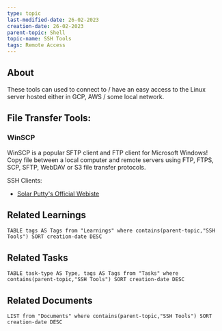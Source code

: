 ```yaml
---
type: topic
last-modified-date: 26-02-2023
creation-date: 26-02-2023
parent-topic: Shell
topic-name: SSH Tools
tags: Remote Access
---
```


## About
These tools can used to connect to / have an easy access to the Linux server hosted either in GCP, AWS / some local network.

## File Transfer Tools:
### WinSCP
WinSCP is a popular SFTP client and FTP client for Microsoft Windows! Copy file between a local computer and remote servers using FTP, FTPS, SCP, SFTP, WebDAV or S3 file transfer protocols.

SSH Clients:
- [Solar Putty's Official Webiste](https://www.solarwinds.com/free-tools/solar-putty)


## Related Learnings
```dataview
TABLE tags AS Tags from "Learnings" where contains(parent-topic,"SSH Tools") SORT creation-date DESC
```


## Related Tasks
```dataview
TABLE task-type AS Type, tags AS Tags from "Tasks" where contains(parent-topic,"SSH Tools") SORT creation-date DESC
```

## Related Documents
```dataview
LIST from "Documents" where contains(parent-topic,"SSH Tools") SORT creation-date DESC
```